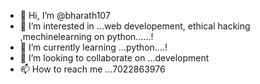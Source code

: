 - 👋 Hi, I’m @bharath107
- 👀 I’m interested in ...web developement, ethical hacking ,mechinelearning on python......! 
- 🌱 I’m currently learning ...python....!
- 💞️ I’m looking to collaborate on ...development
- 📫 How to reach me ...7022863976

<!---
bharath107/bharath107 is a ✨ special ✨ repository because its `README.md` (this file) appears on your GitHub profile.
You can click the Preview link to take a look at your changes.
--->
